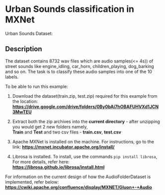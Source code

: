 # Urban Sounds classification in MXNet

Urban Sounds Dataset:
## Description
  The dataset contains 8732 wav files which are audio samples(<= 4s)) of street sounds like engine_idling, car_horn, children_playing, dog_barking and so on.
  The task is to classify these audio samples into one of the 10 labels.

To be able to run this example:

1. Download the dataset(train.zip, test.zip) required for this example from the location:
**https://drive.google.com/drive/folders/0By0bAi7hOBAFUHVXd1JCN3MwTEU**
  

2. Extract both the zip archives into the **current directory** - after unzipping you would get 2 new folders namely,\
   **Train** and **Test** and two csv files - **train.csv**, **test.csv**

3. Apache MXNet is installed on the machine. For instructions, go to the link: **https://mxnet.incubator.apache.org/install/**

4. Librosa is installed. To install, use the commands
   `pip install librosa`,
   For more details, refer here:
   **https://librosa.github.io/librosa/install.html**


For information on the current design of how the AudioFolderDataset is implemented, refer below:
**https://cwiki.apache.org/confluence/display/MXNET/Gluon+-+Audio**